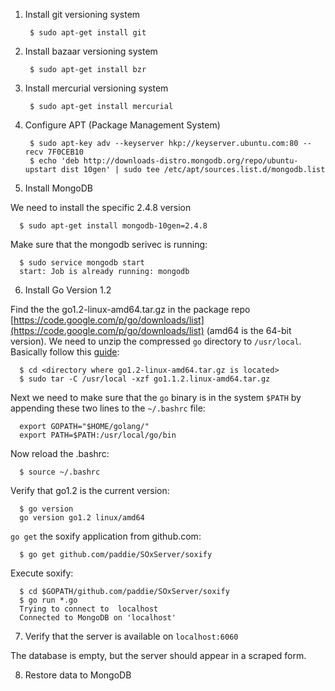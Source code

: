 1. Install git versioning system


        $ sudo apt-get install git

2. Install bazaar versioning system


        $ sudo apt-get install bzr

3. Install mercurial versioning system


        $ sudo apt-get install mercurial

4. Configure APT (Package Management System)


        $ sudo apt-key adv --keyserver hkp://keyserver.ubuntu.com:80 --recv 7F0CEB10
        $ echo 'deb http://downloads-distro.mongodb.org/repo/ubuntu-upstart dist 10gen' | sudo tee /etc/apt/sources.list.d/mongodb.list

5. Install MongoDB

  We need to install the specific 2.4.8 version

      $ sudo apt-get install mongodb-10gen=2.4.8

  Make sure that the mongodb serivec is running:

      $ sudo service mongodb start
      start: Job is already running: mongodb

6. Install Go Version 1.2

  Find the the go1.2-linux-amd64.tar.gz in the package repo [https://code.google.com/p/go/downloads/list](https://code.google.com/p/go/downloads/list) (amd64 is the 64-bit version). We need to unzip the compressed `go` directory to `/usr/local`. Basically follow this [guide](http://www.giantflyingsaucer.com/blog/?p=4649):

      $ cd <directory where go1.2-linux-amd64.tar.gz is located>
      $ sudo tar -C /usr/local -xzf go1.1.2.linux-amd64.tar.gz

  Next we need to make sure that the `go` binary is in the system `$PATH` by appending these two lines to the  `~/.bashrc` file:

      export GOPATH="$HOME/golang/"
      export PATH=$PATH:/usr/local/go/bin

  Now reload the .bashrc:

      $ source ~/.bashrc

  Verify that go1.2 is the current version:

      $ go version
      go version go1.2 linux/amd64

  `go get` the soxify application from github.com:

      $ go get github.com/paddie/SOxServer/soxify

  Execute soxify:

      $ cd $GOPATH/github.com/paddie/SOxServer/soxify
      $ go run *.go
      Trying to connect to  localhost
      Connected to MongoDB on 'localhost'

7. Verify that the server is available on `localhost:6060`

  The database is empty, but the server should appear in a scraped form.

8. Restore data to MongoDB
